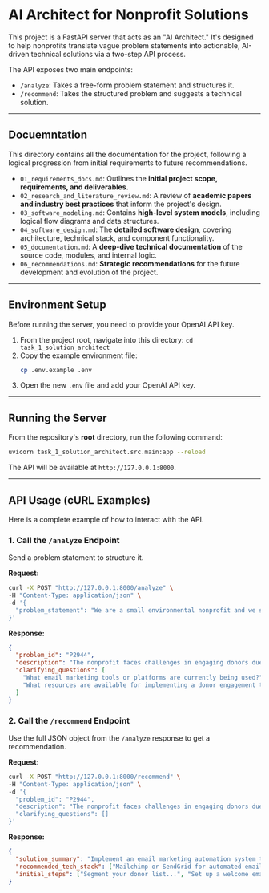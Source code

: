# AI Architect for Nonprofit Solutions

This project is a FastAPI server that acts as an "AI Architect." It's designed to help nonprofits translate vague problem statements into actionable, AI-driven technical solutions via a two-step API process.

The API exposes two main endpoints:

  - `/analyze`: Takes a free-form problem statement and structures it.
  - `/recommend`: Takes the structured problem and suggests a technical solution.

-----

## Docuemntation

This directory contains all the documentation for the project, following a logical progression from initial requirements to future recommendations.

* `01_requirements_docs.md`: Outlines the **initial project scope, requirements, and deliverables.**
* `02_research_and_literature_review.md`: A review of **academic papers and industry best practices** that inform the project's design.
* `03_software_modeling.md`: Contains **high-level system models**, including logical flow diagrams and data structures.
* `04_software_design.md`: The **detailed software design**, covering architecture, technical stack, and component functionality.
* `05_documentation.md`: A **deep-dive technical documentation** of the source code, modules, and internal logic.
* `06_recommendations.md`: **Strategic recommendations** for the future development and evolution of the project.

-----

## Environment Setup

Before running the server, you need to provide your OpenAI API key.

1.  From the project root, navigate into this directory: `cd task_1_solution_architect`
2.  Copy the example environment file:
    ```bash
    cp .env.example .env
    ```
3.  Open the new `.env` file and add your OpenAI API key.

-----

## Running the Server

From the repository's **root** directory, run the following command:

```bash
uvicorn task_1_solution_architect.src.main:app --reload
```

The API will be available at `http://127.0.0.1:8000`.

-----

## API Usage (cURL Examples)

Here is a complete example of how to interact with the API.

### 1\. Call the `/analyze` Endpoint

Send a problem statement to structure it.

**Request:**

```bash
curl -X POST "http://127.0.0.1:8000/analyze" \
-H "Content-Type: application/json" \
-d '{
  "problem_statement": "We are a small environmental nonprofit and we struggle to keep our donors engaged. Our email open rates are low and we do not have a clear way to track interactions."
}'
```

**Response:**

```json
{
  "problem_id": "P2944",
  "description": "The nonprofit faces challenges in engaging donors due to low email open rates and lack of interaction tracking.",
  "clarifying_questions": [
    "What email marketing tools or platforms are currently being used?",
    "What resources are available for implementing a donor engagement tracking system?"
  ]
}
```

### 2\. Call the `/recommend` Endpoint

Use the full JSON object from the `/analyze` response to get a recommendation.

**Request:**

```bash
curl -X POST "http://127.0.0.1:8000/recommend" \
-H "Content-Type: application/json" \
-d '{
  "problem_id": "P2944",
  "description": "The nonprofit faces challenges in engaging donors due to low email open rates and lack of interaction tracking.",
  "clarifying_questions": []
}'
```

**Response:**

```json
{
  "solution_summary": "Implement an email marketing automation system to increase donor engagement...",
  "recommended_tech_stack": ["Mailchimp or SendGrid for automated email campaigns...", "Google Analytics for tracking..."],
  "initial_steps": ["Segment your donor list...", "Set up a welcome email series..."]
}
```